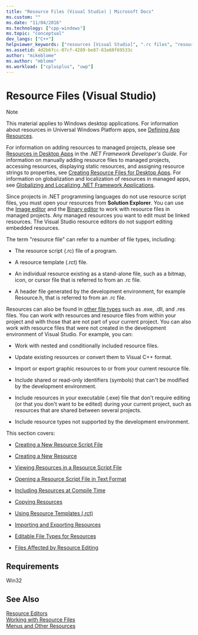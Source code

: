 ```yaml
---
title: "Resource Files (Visual Studio) | Microsoft Docs"
ms.custom: ""
ms.date: "11/04/2016"
ms.technology: ["cpp-windows"]
ms.topic: "conceptual"
dev_langs: ["C++"]
helpviewer_keywords: ["resources [Visual Studio]", ".rc files", "resource files", "resource script files", "resource script files, Win-32 based applications", "resource script files, files updated when editing resources", "resources [Visual Studio], types of resource files", "rct files", "resources [C++]", "rc files", "resource files, types of", ".rct files", "resource script files, unsupported types"]
ms.assetid: 4d2b6fcc-07cf-4289-be87-83a60f69533c
author: "mikeblome"
ms.author: "mblome"
ms.workload: ["cplusplus", "uwp"]
---
```

# Resource Files (Visual Studio)

> [!NOTE]
> This material applies to Windows desktop applications. For information about resources in Universal Windows Platform apps, see [Defining App Resources](/windows/uwp/app-resources/).
>
> For information on adding resources to managed projects, please see [Resources in Desktop Apps](/dotnet/framework/resources/index) in the *.NET Framework Developer's Guide*. For information on manually adding resource files to managed projects, accessing resources, displaying static resources, and assigning resource strings to properties, see [Creating Resource Files for Desktop Apps](/dotnet/framework/resources/creating-resource-files-for-desktop-apps). For information on globalization and localization of resources in managed apps, see [Globalizing and Localizing .NET Framework Applications](/dotnet/standard/globalization-localization/index).
>
> Since projects in .NET programming languages do not use resource script files, you must open your resources from **Solution Explorer**. You can use the [Image editor](../windows/image-editor-for-icons.md) and the [Binary editor](binary-editor.md) to work with resource files in managed projects. Any managed resources you want to edit must be linked resources. The Visual Studio resource editors do not support editing embedded resources.

The term "resource file" can refer to a number of file types, including:

- The resource script (.rc) file of a program.

- A resource template (.rct) file.

- An individual resource existing as a stand-alone file, such as a bitmap, icon, or cursor file that is referred to from an .rc file.

- A header file generated by the development environment, for example Resource.h, that is referred to from an .rc file.

Resources can also be found in [other file types](../windows/editable-file-types-for-resources.md) such as .exe, .dll, and .res files. You can work with resources and resource files from within your project and with those that are not part of your current project. You can also work with resource files that were not created in the development environment of Visual Studio. For example, you can:

- Work with nested and conditionally included resource files.

- Update existing resources or convert them to Visual C++ format.

- Import or export graphic resources to or from your current resource file.

- Include shared or read-only identifiers (symbols) that can't be modified by the development environment.

- Include resources in your executable (.exe) file that don't require editing (or that you don't want to be edited) during your current project, such as resources that are shared between several projects.

- Include resource types not supported by the development environment.

This section covers:

- [Creating a New Resource Script File](../windows/how-to-create-a-resource-script-file.md)

- [Creating a New Resource](../windows/how-to-create-a-resource.md)

- [Viewing Resources in a Resource Script File](../windows/how-to-open-a-resource-script-file-outside-of-a-project-standalone.md)

- [Opening a Resource Script File in Text Format](../windows/how-to-open-a-resource-script-file-in-text-format.md)

- [Including Resources at Compile Time](../windows/how-to-include-resources-at-compile-time.md)

- [Copying Resources](../windows/how-to-copy-resources.md)

- [Using Resource Templates (.rct)](../windows/how-to-use-resource-templates.md)

- [Importing and Exporting Resources](../windows/how-to-import-and-export-resources.md)

- [Editable File Types for Resources](../windows/editable-file-types-for-resources.md)

- [Files Affected by Resource Editing](../windows/files-affected-by-resource-editing.md)

## Requirements

Win32

## See Also

[Resource Editors](../windows/resource-editors.md)  
[Working with Resource Files](../windows/working-with-resource-files.md)  
[Menus and Other Resources](https://msdn.microsoft.com/library/windows/desktop/ms632583.aspx)